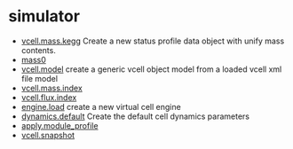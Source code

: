 ﻿# simulator



+ [vcell.mass.kegg](simulator/vcell.mass.kegg.1) Create a new status profile data object with unify mass contents.
+ [mass0](simulator/mass0.1) 
+ [vcell.model](simulator/vcell.model.1) create a generic vcell object model from a loaded vcell xml file model
+ [vcell.mass.index](simulator/vcell.mass.index.1) 
+ [vcell.flux.index](simulator/vcell.flux.index.1) 
+ [engine.load](simulator/engine.load.1) create a new virtual cell engine
+ [dynamics.default](simulator/dynamics.default.1) Create the default cell dynamics parameters
+ [apply.module_profile](simulator/apply.module_profile.1) 
+ [vcell.snapshot](simulator/vcell.snapshot.1) 
